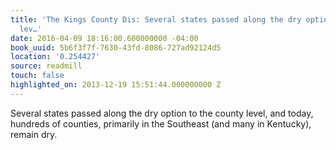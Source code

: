 ```yaml
---
title: 'The Kings County Dis: Several states passed along the dry option to the county
  lev…'
date: 2016-04-09 18:16:00.600000000 -04:00
book_uuid: 5b6f3f7f-7630-43fd-8086-727ad92124d5
location: '0.254427'
source: readmill
touch: false
highlighted_on: 2013-12-19 15:51:44.000000000 Z
---
```


Several states passed along the dry option to the county level, and today, hundreds of counties, primarily in the Southeast (and many in Kentucky), remain dry.